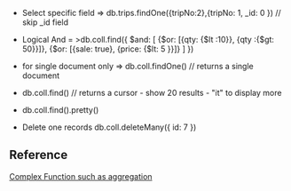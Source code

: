 


-  Select specific field => db.trips.findOne({tripNo:2},{tripNo: 1, _id: 0 }) // skip _id field
- Logical And = >db.coll.find({
  $and: [
    {$or: [{qty: {$lt :10}}, {qty :{$gt: 50}}]},
    {$or: [{sale: true}, {price: {$lt: 5 }}]}
  ]
})

- for single document only => db.coll.findOne() // returns a single document
- db.coll.find()    // returns a cursor - show 20 results - "it" to display more
- db.coll.find().pretty()
- Delete one records db.coll.deleteMany({ id: 7 })


## Reference 

[Complex Function such as aggregation](https://www.youtube.com/watch?v=4EjKroJCpFA&list=PLA3GkZPtsafZydhN4nP0h7hw7PQuLsBv1)  
